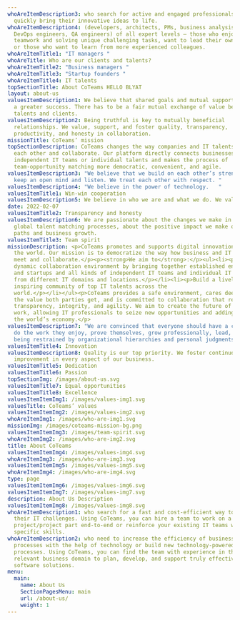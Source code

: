 ```yaml
---
whoAreItemDescription3: who search for active and engaged professionals to
  quickly bring their innovative ideas to life.
whoAreItemDescription4: (developers, architects, PMs, business analysists,
  DevOps engineers, QA engineers) of all expert levels – those who enjoy
  teamwork and solving unique challenging tasks, want to lead their own teams,
  or those who want to learn from more experienced colleagues.
whoAreItemTitle1: "IT managers "
whoAreTitle: Who are our clients and talents?
whoAreItemTitle2: "Business managers "
whoAreItemTitle3: "Startup founders "
whoAreItemTitle4: IT talents
topSectionTitle: About CoTeams HELLO BLYAT
layout: about-us
valuesItemDescription1: We believe that shared goals and mutual support lead to
  a greater success. There has to be a fair mutual exchange of value between
  talents and clients.
valuesItemDescription2: Being truthful is key to mutually beneficial
  relationships. We value, support, and foster quality, transparency,
  productivity, and honesty in collaboration.
missionTitle: CoTeams’ mission
topSectionDescription: CoTeams changes the way companies and IT talents find
  each other and collaborate. Our platform directly connects businesses and
  independent IT teams or individual talents and makes the process of
  team-opportunity matching more democratic, convenient, and agile.
valuesItemDescription3: "We believe that we build on each other’s strengths. We
  keep an open mind and listen. We treat each other with respect. "
valuesItemDescription4: "We believe in the power of technology.   "
valuesItemTitle1: Win-win cooperation
valuesItemDescription5: We believe in who we are and what we do. We value leadership
date: 2022-02-07
valuesItemTitle2: Transparency and honesty
valuesItemDescription6: We are passionate about the changes we make in the
  global talent matching processes, about the positive impact we make on career
  paths and business growth.
valuesItemTitle3: Team spirit
missionDescription: <p>CoTeams promotes and supports digital innovation all over
  the world. Our mission is to democratize the way how business and IT talents
  meet and collaborate.</p><p><strong>We aim to</strong>:</p><ul><li><p>Create a
  dynamic collaboration environment by bringing together established enterprises
  and startups and all kinds of independent IT teams and individual IT talents
  from different IT domains and locations.</p></li><li><p>Build a lively and
  inspiring community of top IT talents across the
  world.</p></li></ul><p>CoTeams provides a safe environment, cares deeply about
  the value both parties get, and is committed to collaboration that respects
  transparency, integrity, and agility. We aim to create the future of remote
  work, allowing IT professionals to seize new opportunities and adding value to
  the world’s economy.</p>
valuesItemDescription7: "We are convinced that everyone should have a chance to
  do the work they enjoy, prove themselves, grow professionally, lead, without
  being restrained by organizational hierarchies and personal judgments "
valuesItemTitle4: Innovation
valuesItemDescription8: Quality is our top priority. We foster continuous
  improvement in every aspect of our business.
valuesItemTitle5: Dedication
valuesItemTitle6: Passion
topSectionImg: /images/about-us.svg
valuesItemTitle7: Equal opportunities
valuesItemTitle8: Excellence
valuesItemItemImg1: /images/values-img1.svg
valuesTitle: CoTeams’ values
valuesItemItemImg2: /images/values-img2.svg
whoAreItemImg1: /images/who-are-img1.svg
missionImg: /images/coteams-mission-bg.png
valuesItemItemImg3: /images/team-spirit.svg
whoAreItemImg2: /images/who-are-img2.svg
title: About CoTeams
valuesItemItemImg4: /images/values-img4.svg
whoAreItemImg3: /images/who-are-img3.svg
valuesItemItemImg5: /images/values-img5.svg
whoAreItemImg4: /images/who-are-img4.svg
type: page
valuesItemItemImg6: /images/values-img6.svg
valuesItemItemImg7: /images/values-img7.svg
description: About Us Description
valuesItemItemImg8: /images/values-img8.svg
whoAreItemDescription1: who search for a fast and cost-efficient way to solve
  their IT challenges. Using CoTeams, you can hire a team to work on a
  project/project part end-to-end or reinforce your existing IT teams with
  specific skills.
whoAreItemDescription2: who need to increase the efficiency of business
  processes with the help of technology or build new technology-powered
  processes. Using CoTeams, you can find the team with experience in the
  relevant business domain to plan, develop, and support truly effective
  software solutions.
menu:
  main:
    name: About Us
    SectionPagesMenu: main
    url: /about-us/
    weight: 1
---
```

